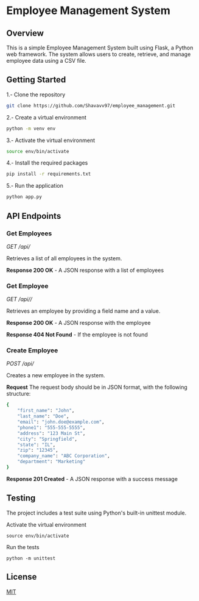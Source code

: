 # Employee Management System

## Overview
This is a simple Employee Management System built using Flask, a Python web framework. The system allows users to create, retrieve, and manage employee data using a CSV file.

## Getting Started

1.- Clone the repository

```bash
git clone https://github.com/Shavavv97/employee_management.git
```

2.- Create a virtual environment

```bash
python -m venv env
```

3.- Activate the virtual environment

```bash
source env/bin/activate
```

4.- Install the required packages

```bash
pip install -r requirements.txt
```

5.- Run the application

```bash
python app.py
```

## API Endpoints

### Get Employees

*GET /api/*

Retrieves a list of all employees in the system.

**Response 200 OK** - A JSON response with a list of employees

### Get Employee
*GET /api/<field>/<value>*

Retrieves an employee by providing a field name and a value.

**Response 200 OK** - A JSON response with the employee

**Response 404 Not Found** - If the employee is not found

### Create Employee

*POST /api/*

Creates a new employee in the system.

**Request**
The request body should be in JSON format, with the following structure:

```bash
{
    "first_name": "John",
    "last_name": "Doe",
    "email": "john.doe@example.com",
    "phone1": "555-555-5555",
    "address": "123 Main St",
    "city": "Springfield",
    "state": "IL",
    "zip": "12345",
    "company_name": "ABC Corporation",
    "department": "Marketing"
}
```

**Response 201 Created** - A JSON response with a success message

## Testing
The project includes a test suite using Python's built-in unittest module.

Activate the virtual environment
```
source env/bin/activate
```

Run the tests

```
python -m unittest
```

## License

[MIT](https://choosealicense.com/licenses/mit/)